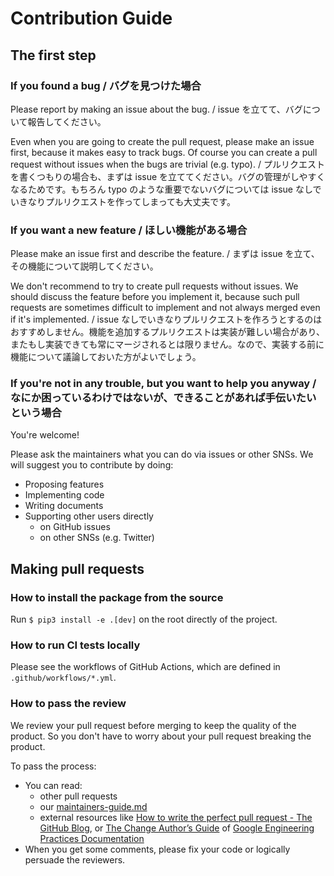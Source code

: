 # Contribution Guide

## The first step

### If you found a bug / バグを見つけた場合

Please report by making an issue about the bug. / issue を立てて、バグについて報告してください。

Even when you are going to create the pull request, please make an issue first, because it makes easy to track bugs. Of course you can create a pull request without issues when the bugs are trivial (e.g. typo). / プルリクエストを書くつもりの場合も、まずは issue を立ててください。バグの管理がしやすくなるためです。もちろん typo のような重要でないバグについては issue なしでいきなりプルリクエストを作ってしまっても大丈夫です。


### If you want a new feature / ほしい機能がある場合

Please make an issue first and describe the feature. / まずは issue を立て、その機能について説明してください。

We don't recommend to try to create pull requests without issues. We should discuss the feature before you implement it, because such pull requests are sometimes difficult to implement and not always merged even if it's implemented. / issue なしでいきなりプルリクエストを作ろうとするのはおすすめしません。機能を追加するプルリクエストは実装が難しい場合があり、またもし実装できても常にマージされるとは限りません。なので、実装する前に機能について議論しておいた方がよいでしょう。


### If you're not in any trouble, but you want to help you anyway / なにか困っているわけではないが、できることがあれば手伝いたいという場合

You're welcome!

Please ask the maintainers what you can do via issues or other SNSs.
We will suggest you to contribute by doing:

-   Proposing features
-   Implementing code
-   Writing documents
-   Supporting other users directly
    -   on GitHub issues
    -   on other SNSs (e.g. Twitter)


## Making pull requests

### How to install the package from the source

Run `$ pip3 install -e .[dev]` on the root directly of the project.


### How to run CI tests locally

Please see the workflows of GitHub Actions, which are defined in `.github/workflows/*.yml`.


### How to pass the review

We review your pull request before merging to keep the quality of the product.
So you don't have to worry about your pull request breaking the product.

To pass the process:

-   You can read:
    -   other pull requests
    -   our [maintainers-guide.md](https://github.com/online-judge-tools/.github/blob/master/maintainers-guide.md)
    -   external resources like [How to write the perfect pull request - The GitHub Blog](https://github.blog/2015-01-21-how-to-write-the-perfect-pull-request/), or [The Change Author’s Guide](https://google.github.io/eng-practices/review/developer/) of [Google Engineering Practices Documentation](https://google.github.io/eng-practices/)
-   When you get some comments, please fix your code or logically persuade the reviewers.
